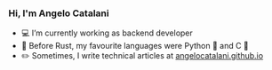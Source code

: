 ### Hi, I'm Angelo Catalani

- 💻 I’m currently working as backend developer
- 🦀 Before Rust, my favourite languages were Python 🐍  and C 🦴
- ✏️ Sometimes, I write technical articles at [angelocatalani.github.io](https://angelocatalani.github.io/) 
